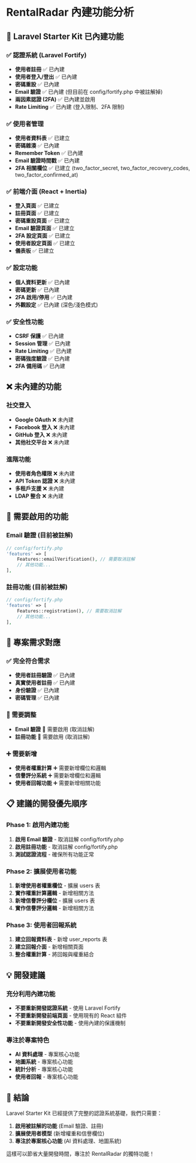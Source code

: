 # RentalRadar 內建功能分析

## 🎯 Laravel Starter Kit 已內建功能

### ✅ 認證系統 (Laravel Fortify)
- **使用者註冊** ✅ 已內建
- **使用者登入/登出** ✅ 已內建
- **密碼重設** ✅ 已內建
- **Email 驗證** ✅ 已內建 (但目前在 config/fortify.php 中被註解掉)
- **兩因素認證 (2FA)** ✅ 已內建並啟用
- **Rate Limiting** ✅ 已內建 (登入限制、2FA 限制)

### ✅ 使用者管理
- **使用者資料表** ✅ 已建立
- **密碼雜湊** ✅ 已內建
- **Remember Token** ✅ 已內建
- **Email 驗證時間戳** ✅ 已內建
- **2FA 相關欄位** ✅ 已建立 (two_factor_secret, two_factor_recovery_codes, two_factor_confirmed_at)

### ✅ 前端介面 (React + Inertia)
- **登入頁面** ✅ 已建立
- **註冊頁面** ✅ 已建立
- **密碼重設頁面** ✅ 已建立
- **Email 驗證頁面** ✅ 已建立
- **2FA 設定頁面** ✅ 已建立
- **使用者設定頁面** ✅ 已建立
- **儀表板** ✅ 已建立

### ✅ 設定功能
- **個人資料更新** ✅ 已內建
- **密碼更新** ✅ 已內建
- **2FA 啟用/停用** ✅ 已內建
- **外觀設定** ✅ 已內建 (深色/淺色模式)

### ✅ 安全性功能
- **CSRF 保護** ✅ 已內建
- **Session 管理** ✅ 已內建
- **Rate Limiting** ✅ 已內建
- **密碼強度驗證** ✅ 已內建
- **2FA 備用碼** ✅ 已內建

## ❌ 未內建的功能

### 社交登入
- **Google OAuth** ❌ 未內建
- **Facebook 登入** ❌ 未內建
- **GitHub 登入** ❌ 未內建
- **其他社交平台** ❌ 未內建

### 進階功能
- **使用者角色權限** ❌ 未內建
- **API Token 認證** ❌ 未內建
- **多租戶支援** ❌ 未內建
- **LDAP 整合** ❌ 未內建

## 🔧 需要啟用的功能

### Email 驗證 (目前被註解)
```php
// config/fortify.php
'features' => [
    Features::emailVerification(), // 需要取消註解
    // 其他功能...
],
```

### 註冊功能 (目前被註解)
```php
// config/fortify.php
'features' => [
    Features::registration(), // 需要取消註解
    // 其他功能...
],
```

## 🎯 專案需求對應

### ✅ 完全符合需求
- **使用者註冊驗證** ✅ 已內建
- **真實使用者註冊** ✅ 已內建
- **身份驗證** ✅ 已內建
- **密碼管理** ✅ 已內建

### 🔧 需要調整
- **Email 驗證** 🔧 需要啟用 (取消註解)
- **註冊功能** 🔧 需要啟用 (取消註解)

### ➕ 需要新增
- **使用者權重計算** ➕ 需要新增欄位和邏輯
- **信譽評分系統** ➕ 需要新增欄位和邏輯
- **使用者回報功能** ➕ 需要新增相關功能

## 📋 建議的開發優先順序

### Phase 1: 啟用內建功能
1. **啟用 Email 驗證** - 取消註解 config/fortify.php
2. **啟用註冊功能** - 取消註解 config/fortify.php
3. **測試認證流程** - 確保所有功能正常

### Phase 2: 擴展使用者功能
1. **新增使用者權重欄位** - 擴展 users 表
2. **實作權重計算邏輯** - 新增相關方法
3. **新增信譽評分欄位** - 擴展 users 表
4. **實作信譽評分邏輯** - 新增相關方法

### Phase 3: 使用者回報系統
1. **建立回報資料表** - 新增 user_reports 表
2. **建立回報介面** - 新增相關頁面
3. **整合權重計算** - 將回報與權重結合

## 💡 開發建議

### 充分利用內建功能
- **不要重新開發認證系統** - 使用 Laravel Fortify
- **不要重新開發前端頁面** - 使用現有的 React 組件
- **不要重新開發安全性功能** - 使用內建的保護機制

### 專注於專案特色
- **AI 資料處理** - 專案核心功能
- **地圖系統** - 專案核心功能
- **統計分析** - 專案核心功能
- **使用者回報** - 專案核心功能

## 🎯 結論

Laravel Starter Kit 已經提供了完整的認證系統基礎，我們只需要：

1. **啟用被註解的功能** (Email 驗證、註冊)
2. **擴展使用者模型** (新增權重和信譽欄位)
3. **專注於專案核心功能** (AI 資料處理、地圖系統)

這樣可以節省大量開發時間，專注於 RentalRadar 的獨特功能！
